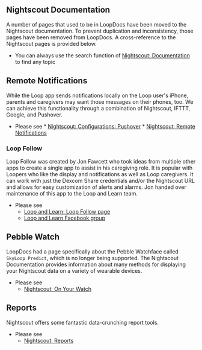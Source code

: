 ## Nightscout Documentation

A number of pages that used to be in LoopDocs have been moved to the Nightscout documentation. To prevent duplication and inconsistency, those pages have been removed from LoopDocs.  A cross-reference to the Nightscout pages is provided below.

* You can always use the search function of [Nightscout: Documentation](https://nightscout.github.io/) to find any topic

## Remote Notifications

While the Loop app sends notifications locally on the Loop user's iPhone, parents and caregivers may want those messages on their phones, too.  We can achieve this functionality through a combination of Nightscout, IFTTT, Google, and Pushover.

* Please see
      * [Nightscout: Configurations: Pushover](https://nightscout.github.io/nightscout/setup_variables/#pushover)
      * [Nightscout: Remote Notifications](https://nightscout.github.io/nightscout/pushover/)

### Loop Follow

Loop Follow was created by Jon Fawcett who took ideas from multiple other apps to create a single app to assist in his caregiving role. It is popular with Loopers who like the display and notifications as well as Loop caregivers. It can work with just the Dexcom Share credentials and/or the Nightscout URL and allows for easy customization of alerts and alarms. Jon handed over maintenance of this app to the Loop and Learn team.

* Please see
    * [Loop and Learn: Loop Follow page](https://www.loopandlearn.org/loop-follow)
    * [Loop and Learn Facebook group](https://www.facebook.com/groups/loopandlearn)

## Pebble Watch

LoopDocs had a page specifically about the Pebble Watchface called `SkyLoop Predict`, which is no longer being supported. The Nightscout Documentation provides information about many methods for displaying your Nightscout data on a variety of wearable devices.

* Please see
    * [Nightscout: On Your Watch](https://nightscout.github.io/nightscout/wearable/)

## Reports

Nightscout offers some fantastic data-crunching report tools.

* Please see
    * [Nightscout: Reports](https://nightscout.github.io/nightscout/reports/)
